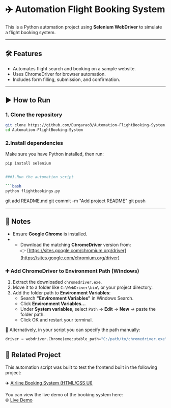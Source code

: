 # ✈️ Automation Flight Booking System

This is a Python automation project using **Selenium WebDriver** to simulate a flight booking system.

---

## 🛠️ Features

- Automates flight search and booking on a sample website.
- Uses ChromeDriver for browser automation.
- Includes form filling, submission, and confirmation.

---

## ▶️ How to Run

### 1. Clone the repository

```bash
git clone https://github.com/Durgarao3/Automation-FlightBooking-System.git
cd Automation-FlightBooking-System
```
### 2.Install dependencies
Make sure you have Python installed, then run:

```bash
pip install selenium


###3.Run the automation script

```bash
python flightbookings.py
```

git add README.md
git commit -m "Add project README"
git push

---

## 🧪 Notes

- Ensure **Google Chrome** is installed.
- - Download the matching **ChromeDriver** version from:  
  👉 [https://sites.google.com/chromium.org/driver](https://sites.google.com/chromium.org/driver)

### ➕ Add ChromeDriver to Environment Path (Windows)

1. Extract the downloaded `chromedriver.exe`.
2. Move it to a folder like `C:\WebDriver\bin\` or your project directory.
3. Add the folder path to **Environment Variables**:
   - Search **"Environment Variables"** in Windows Search.
   - Click **Environment Variables...**
   - Under **System variables**, select `Path` → **Edit** → **New** → paste the folder path.
   - Click OK and restart your terminal.

🔄 Alternatively, in your script you can specify the path manually:

```python
driver = webdriver.Chrome(executable_path="C:/path/to/chromedriver.exe")
```

## 🔗 Related Project

This automation script was built to test the frontend built in the following project:

✈️ [Airline Booking System (HTML/CSS UI)](https://github.com/Durgarao3/AirlineBookingSystem)

You can view the live demo of the booking system here:  
🌐 [Live Demo](https://durgarao3.github.io/AirlineBookingSystem/)
